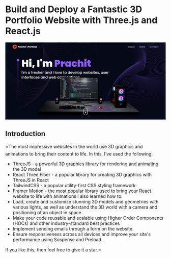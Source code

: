 # Build and Deploy a Fantastic 3D Portfolio Website with Three.js and React.js

<p align="center">
<img src="thumbnail.png"/></p>

## Introduction

⭐The most impressive websites in the world use 3D graphics and animations to bring their content to life.
In this, I've used the following:

- ThreeJS - a powerful 3D graphics library for rendering and animating the 3D model
- React Three Fiber - a popular library for creating 3D graphics with ThreeJS in React
- TailwindCSS - a popular utility-first CSS styling framework
- Framer Motion - the most popular library used to bring your React website to life with animations
  I also learned how to:
- Load, create and customize stunning 3D models and geometries with various lights, as well as understand the 3D world with a camera and positioning of an object in space.
- Make your code reusable and scalable using Higher Order Components (HOCs) and other industry-standard best practices
- Implement sending emails through a form on the website
- Ensure responsiveness across all devices and improve your site's performance using Suspense and Preload.


If you like this, then feel free to give it a star.⭐
